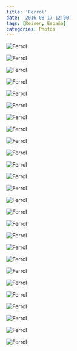 ```yaml
---
title: 'Ferrol'
date: '2016-08-17 12:00'
tags: [Reisen, España]
categories: Photos
---
```


<div class='preview'><img src='{{urls.media}}/FerrolOK.jpg' alt='Ferrol'></div>

<a id='7753b2543e453363d892dfce0689d68d-800'></a>![Ferrol]({{urls.media}}/7753b2543e453363d892dfce0689d68d-800.jpg '')

<a id='0ddcf5d04988b4da30269888cd4c0e6d-800'></a>![Ferrol]({{urls.media}}/0ddcf5d04988b4da30269888cd4c0e6d-800.jpg '')

<a id='6ad807cfc2025b7887f72398167f5e10-800'></a>![Ferrol]({{urls.media}}/6ad807cfc2025b7887f72398167f5e10-800.jpg '')

<a id='a2b922ecd1aeca14868b83c6f47d50d7-800'></a>![Ferrol]({{urls.media}}/a2b922ecd1aeca14868b83c6f47d50d7-800.jpg '')

<a id='bf9f95c7790deeb772eff07c5f7322d8-800'></a>![Ferrol]({{urls.media}}/bf9f95c7790deeb772eff07c5f7322d8-800.jpg '')

<a id='aca82190d3a79c28af3d1fc3e51738ad-800'></a>![Ferrol]({{urls.media}}/aca82190d3a79c28af3d1fc3e51738ad-800.jpg '')

<a id='0496c5ff3bab442b4a8492243efcdae2-800'></a>![Ferrol]({{urls.media}}/0496c5ff3bab442b4a8492243efcdae2-800.jpg '')

<a id='5ae239cda54993d3c91ebf7c2364fbcf-800'></a>![Ferrol]({{urls.media}}/5ae239cda54993d3c91ebf7c2364fbcf-800.jpg '')

<a id='88eef8c63e50c4a8cc97325d65d20adb-800'></a>![Ferrol]({{urls.media}}/88eef8c63e50c4a8cc97325d65d20adb-800.jpg '')

<a id='fbe82a95219b1d65ab64d99ea316ae88-800'></a>![Ferrol]({{urls.media}}/fbe82a95219b1d65ab64d99ea316ae88-800.jpg '')

<a id='267cc4aad8e356306b25333e98350cd5-800'></a>![Ferrol]({{urls.media}}/267cc4aad8e356306b25333e98350cd5-800.jpg '')

<a id='4261299d047e30efcfa6f1a4e7c31add-800'></a>![Ferrol]({{urls.media}}/4261299d047e30efcfa6f1a4e7c31add-800.jpg '')

<a id='5be26d8410f63e7d54751866319ef713-800'></a>![Ferrol]({{urls.media}}/5be26d8410f63e7d54751866319ef713-800.jpg '')

<a id='25ae0b669b243f13c20bf92a088cc05c-800'></a>![Ferrol]({{urls.media}}/25ae0b669b243f13c20bf92a088cc05c-800.jpg '')

<a id='14c417f5f710a67fabe4e5274ad80f4f-800'></a>![Ferrol]({{urls.media}}/14c417f5f710a67fabe4e5274ad80f4f-800.jpg '')

<a id='aa6f0054230440f5055d2535e3bea7bb-800'></a>![Ferrol]({{urls.media}}/aa6f0054230440f5055d2535e3bea7bb-800.jpg '')

<a id='74acbdd62efe80f6b5400973e24829bc-800'></a>![Ferrol]({{urls.media}}/74acbdd62efe80f6b5400973e24829bc-800.jpg '')

<a id='fd4a9a4204864bd20d16b88ed86d43f9-800'></a>![Ferrol]({{urls.media}}/fd4a9a4204864bd20d16b88ed86d43f9-800.jpg '')

<a id='a32b94847d6f271eae4ff9112facf8ce-800'></a>![Ferrol]({{urls.media}}/a32b94847d6f271eae4ff9112facf8ce-800.jpg '')

<a id='15eed5fa31fae93a798b2176b4054c80-800'></a>![Ferrol]({{urls.media}}/15eed5fa31fae93a798b2176b4054c80-800.jpg '')

<a id='1393426a7b308af9a68302d0094aeb28-800'></a>![Ferrol]({{urls.media}}/1393426a7b308af9a68302d0094aeb28-800.jpg '')

<a id='02d5dc1327bde5d41d0b4e316b22baa2-800'></a>![Ferrol]({{urls.media}}/02d5dc1327bde5d41d0b4e316b22baa2-800.jpg '')

<a id='6f6f002d9eb25572409c071865a921c4-800'></a>![Ferrol]({{urls.media}}/6f6f002d9eb25572409c071865a921c4-800.jpg '')

<a id='4aaff396a0314f30906a67db5868c99f-800'></a>![Ferrol]({{urls.media}}/4aaff396a0314f30906a67db5868c99f-800.jpg '')

<a id='0f97c069a68a1fed47d8541c73e12acb-800'></a>![Ferrol]({{urls.media}}/0f97c069a68a1fed47d8541c73e12acb-800.jpg '')
